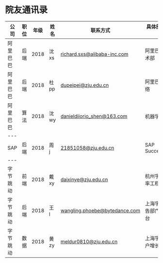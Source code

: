 # 院友通讯录

| 公司     | 职位 | 年级 | 姓名  | 联系方式                      | 具体部门及工作内容             | 备注     |
| -------- | ---- | ---- | ----- | ----------------------------- | ------------------------------ | -------- |
| 阿里巴巴 | 后端 | 2018 | 沈 xs | richard.sxs@alibaba-inc.com   | 阿里巴巴淘系技术部             | 可内推   |
| 阿里巴巴 | 后端 | 2018 | 杜 pp | dupeipei@zju.edu.cn           | 阿里巴巴菜鸟网络               |          |
| 阿里巴巴 | 算法 | 2018 | 沈 wy | danieldiiorio_shen@163.com    | 机器学习岗                     |          |
| ---      |      |      |       |                               |                                |          |
| SAP      | 后端 | 2018 | 周 j  | 21851058@zju.edu.cn           | SAP SuccessFactors             |          |
| ---      |      |      |       |                               |                                |          |
| 字节跳动 | 前端 | 2018 | 戴 xy | daixinye@zju.edu.cn           | 杭州字节跳动效率工程           | 可帮内推 |
| 字节跳动 | 后端 | 2018 | 王 l  | wangling.phoebe@bytedance.com | 上海字节跳动广告部门商业化平台 |          |
| 字节跳动 | 数据 | 2018 | 黄 zy | meldur0810@zju.edu.cn         | 上海字节跳动用户增长部门       |          |
